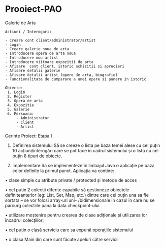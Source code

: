 # Prooiect-PAO
Galerie de Arta 

```
Actiuni / Interogari:

- Creare cont client/administrator/artist
- Login
- Creare galerie noua de arta
- Introducere opera de arta noua
- Introducere nou artist
- Introducere viitoare expozitii de arta
- Afisare  cont client, istoric achizitii si aprecieri
- Afisare detalii galerie
- Afisare detalii artist (opere de arta, biografie)
- Functionalitate de cumparare a unei opere si punere in istoric
```

```
Obiecte:
 1. Login
 2. Register
 3. Opera de arta
 4. Expozitie
 5. Galerie
 6. Persoana:
     - Administrator
     - Client
     - Artist
```
Cerinte Proiect:
Etapa I

1) Definirea sistemului
Să se creeze o lista pe baza temei alese cu cel puțin 10 acțiuni/interogări care se pot face în
cadrul sistemului și o lista cu cel puțin 8 tipuri de obiecte.

2) Implementare
Sa se implementeze în limbajul Java o aplicație pe baza celor definite la primul punct.
Aplicația va conține:

• clase simple cu atribute private / protected și metode de acces
 
• cel puțin 2 colecții diferite capabile să gestioneze obiectele definiteanterior (eg: List, Set,
Map, etc.) dintre care cel puțin una sa fie sortata – se vor folosi array-uri uni-
/bidimensionale în cazul în care nu se parcurg colectiile pana la data checkpoint-ului.

• utilizare moștenire pentru crearea de clase adiționale și utilizarea lor încadrul colecțiilor;

• cel puțin o clasă serviciu care sa expună operațiile sistemului

• o clasa Main din care sunt făcute apeluri către servicii
